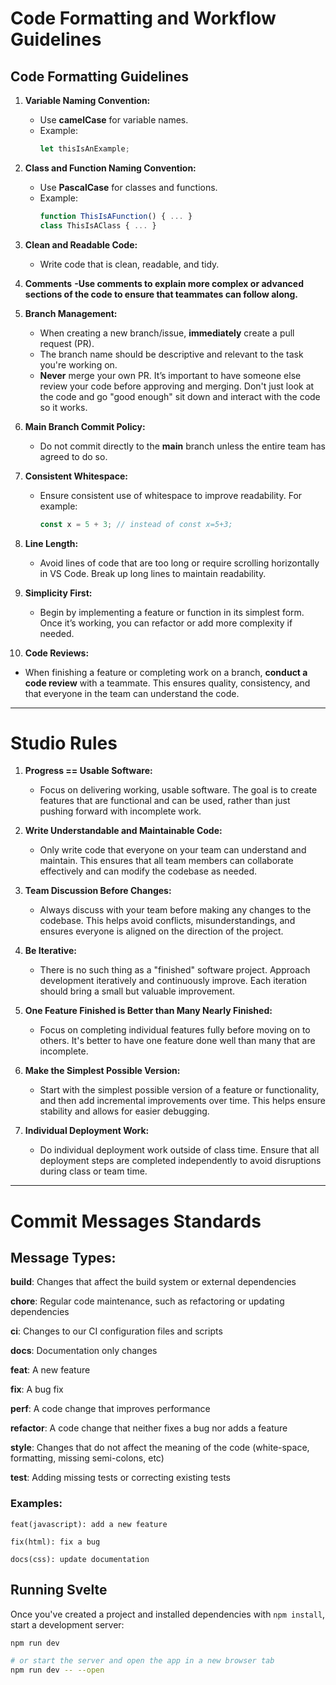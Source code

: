 # Code Formatting and Workflow Guidelines

## Code Formatting Guidelines

1. **Variable Naming Convention:**
   - Use **camelCase** for variable names.
   - Example:
     ```javascript
     let thisIsAnExample;
     ```

2. **Class and Function Naming Convention:**
   - Use **PascalCase** for classes and functions.
   - Example:
     ```javascript
     function ThisIsAFunction() { ... }  
     class ThisIsAClass { ... }
     ```

3. **Clean and Readable Code:**
   - Write code that is clean, readable, and tidy.

4. **Comments**
**-Use comments to explain more complex or advanced sections of the code to ensure that teammates can follow along.**

5. **Branch Management:**
   - When creating a new branch/issue, **immediately** create a pull request (PR).
   - The branch name should be descriptive and relevant to the task you're working on.
   - **Never** merge your own PR. It’s important to have someone else review your code before approving and merging. Don't just look at the code and go "good enough" sit down and interact with the code so it works.

6. **Main Branch Commit Policy:**
   - Do not commit directly to the **main** branch unless the entire team has agreed to do so.

7. **Consistent Whitespace:**
   - Ensure consistent use of whitespace to improve readability. For example:
     ```javascript
     const x = 5 + 3; // instead of const x=5+3;
     ```

8. **Line Length:**
   - Avoid lines of code that are too long or require scrolling horizontally in VS Code. Break up long lines to maintain readability.

9. **Simplicity First:**
   - Begin by implementing a feature or function in its simplest form. Once it’s working, you can refactor or add more complexity if needed.

10. **Code Reviews:**
   - When finishing a feature or completing work on a branch, **conduct a code review** with a teammate. This ensures quality, consistency, and that everyone in the team can understand the code.

---

# Studio Rules

1. **Progress == Usable Software:**
   - Focus on delivering working, usable software. The goal is to create features that are functional and can be used, rather than just pushing forward with incomplete work.

2. **Write Understandable and Maintainable Code:**
   - Only write code that everyone on your team can understand and maintain. This ensures that all team members can collaborate effectively and can modify the codebase as needed.

3. **Team Discussion Before Changes:**
   - Always discuss with your team before making any changes to the codebase. This helps avoid conflicts, misunderstandings, and ensures everyone is aligned on the direction of the project.

4. **Be Iterative:**
   - There is no such thing as a "finished" software project. Approach development iteratively and continuously improve. Each iteration should bring a small but valuable improvement.

5. **One Feature Finished is Better than Many Nearly Finished:**
   - Focus on completing individual features fully before moving on to others. It's better to have one feature done well than many that are incomplete.

6. **Make the Simplest Possible Version:**
   - Start with the simplest possible version of a feature or functionality, and then add incremental improvements over time. This helps ensure stability and allows for easier debugging.

7. **Individual Deployment Work:**
   - Do individual deployment work outside of class time. Ensure that all deployment steps are completed independently to avoid disruptions during class or team time.

---

# Commit Messages Standards

## Message Types:

**build**: Changes that affect the build system or external dependencies

**chore**: Regular code maintenance, such as refactoring or updating dependencies

**ci**: Changes to our CI configuration files and scripts

**docs**: Documentation only changes

**feat**: A new feature

**fix**: A bug fix

**perf**: A code change that improves performance

**refactor**: A code change that neither fixes a bug nor adds a feature

**style**: Changes that do not affect the meaning of the code (white-space, formatting, missing semi-colons, etc)

**test**: Adding missing tests or correcting existing tests

### Examples:

`feat(javascript): add a new feature`

`fix(html): fix a bug`

`docs(css): update documentation`


## Running Svelte

Once you've created a project and installed dependencies with `npm install`, start a development server:

```bash
npm run dev

# or start the server and open the app in a new browser tab
npm run dev -- --open
